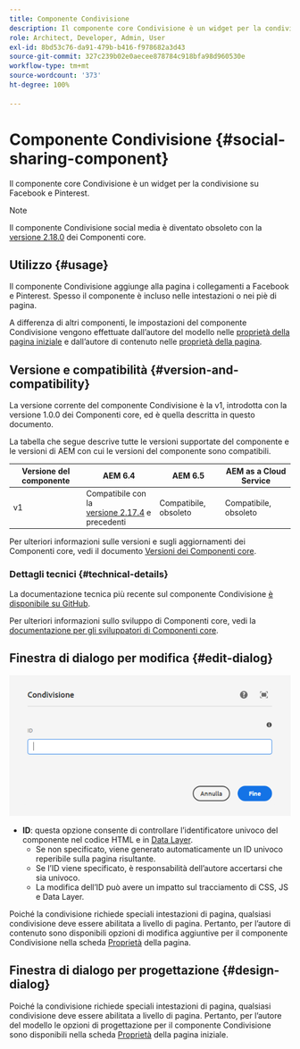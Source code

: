 ```yaml
---
title: Componente Condivisione
description: Il componente core Condivisione è un widget per la condivisione su Facebook e Pinterest.
role: Architect, Developer, Admin, User
exl-id: 8bd53c76-da91-479b-b416-f978682a3d43
source-git-commit: 327c239b02e0aecee878784c918bfa98d960530e
workflow-type: tm+mt
source-wordcount: '373'
ht-degree: 100%

---
```


# Componente Condivisione {#social-sharing-component}

Il componente core Condivisione è un widget per la condivisione su Facebook e Pinterest.

>[!NOTE]
>
>Il componente Condivisione social media è diventato obsoleto con la [versione 2.18.0](/help/versions.md) dei Componenti core.

## Utilizzo {#usage}

Il componente Condivisione aggiunge alla pagina i collegamenti a Facebook e Pinterest. Spesso il componente è incluso nelle intestazioni o nei piè di pagina.

A differenza di altri componenti, le impostazioni del componente Condivisione vengono effettuate dall’autore del modello nelle [proprietà della pagina iniziale](https://experienceleague.adobe.com/docs/experience-manager-cloud-service/sites/authoring/features/templates.html?lang=it) e dall’autore di contenuto nelle [proprietà della pagina](https://experienceleague.adobe.com/docs/experience-manager-cloud-service/sites/authoring/fundamentals/page-properties.html?lang=it).

## Versione e compatibilità {#version-and-compatibility}

La versione corrente del componente Condivisione è la v1, introdotta con la versione 1.0.0 dei Componenti core, ed è quella descritta in questo documento.

La tabella che segue descrive tutte le versioni supportate del componente e le versioni di AEM con cui le versioni del componente sono compatibili.

| Versione del componente | AEM 6.4 | AEM 6.5 | AEM as a Cloud Service |
|--- |--- |--- |---|
| v1 | Compatibile con la <br>[versione 2.17.4](/help/versions.md) e precedenti | Compatibile, obsoleto | Compatibile, obsoleto |

Per ulteriori informazioni sulle versioni e sugli aggiornamenti dei Componenti core, vedi il documento [Versioni dei Componenti core](/help/versions.md).

### Dettagli tecnici {#technical-details}

La documentazione tecnica più recente sul componente Condivisione [è disponibile su GitHub](https://adobe.com/go/aem_cmp_tech_sharing_v1_it).

Per ulteriori informazioni sullo sviluppo di Componenti core, vedi la [documentazione per gli sviluppatori di Componenti core](/help/developing/overview.md).

## Finestra di dialogo per modifica {#edit-dialog}

![Finestra di dialogo per modifica del componente Condivisione](/help/assets/sharing-edit.png)

* **ID**: questa opzione consente di controllare l’identificatore univoco del componente nel codice HTML e in [Data Layer](/help/developing/data-layer/overview.md).
   * Se non specificato, viene generato automaticamente un ID univoco reperibile sulla pagina risultante.
   * Se l’ID viene specificato, è responsabilità dell’autore accertarsi che sia univoco.
   * La modifica dell’ID può avere un impatto sul tracciamento di CSS, JS e Data Layer.

Poiché la condivisione richiede speciali intestazioni di pagina, qualsiasi condivisione deve essere abilitata a livello di pagina. Pertanto, per l’autore di contenuto sono disponibili opzioni di modifica aggiuntive per il componente Condivisione nella scheda [Proprietà](https://experienceleague.adobe.com/docs/experience-manager-cloud-service/sites/authoring/fundamentals/page-properties.html?lang=it) della pagina.

## Finestra di dialogo per progettazione {#design-dialog}

Poiché la condivisione richiede speciali intestazioni di pagina, qualsiasi condivisione deve essere abilitata a livello di pagina. Pertanto, per l’autore del modello le opzioni di progettazione per il componente Condivisione sono disponibili nella scheda [Proprietà](https://experienceleague.adobe.com/docs/experience-manager-cloud-service/sites/authoring/features/templates.html?lang=it) della pagina iniziale.
